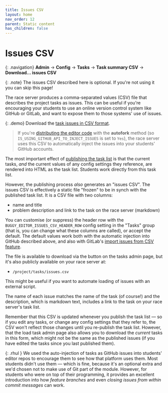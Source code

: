 ```yaml
---
title: Issues CSV
layout: home
nav_order: 12
parent: Static content
has_children: false
---
```


# Issues CSV 

{: .navigation}
**Admin** → **Config** → **Tasks** → **Task summary CSV** → **Download... issues CSV**

{: .note}
The issues CSV described here is optional. If you're not using it you can
skip this page!

The race server produces a comma-separated values (CSV) file that describes
the project tasks as issues. This can be useful if you're encouraging your
students to use an online version control system like GitHub or GitLab, and
want to expose them to those systems' use of issues.

{: .demo}
Download the [task issues in CSV format]({{site.content.demo_url}}/project/tasks/issues.csv).


> If you're [distributing the editor code](../buggy-editor/distributing-the-code)
> with the **autofork** method (so `IS_USING_GITHUB_API_TO_INJECT_ISSUES` is
> set to `Yes`), the race server uses this CSV to automatically inject the
> issues into your students' GitHub accounts.

The most important effect of [publishing the task list](creating-tasks)
is that the current tasks, _and_ the current values of any config settings
they reference, are rendered into HTML as the task list. Students work
directly from this task list.

However, the publishing process _also_ generates an "issues CSV". The issues
CSV is effectively a static file "frozen" to be in synch with the published
task list. It is a CSV file with two columns:

* name and title
* problem description and link to the task on the race server (markdown)

You can customise (or suppress) the header row with the
`BUGGY_EDITOR_ISSUES_CSV_HEADER_ROW` config setting in the "Tasks" group
(that is, you can change what these columns are called), or accept the
default. The default values work both with the automatic injection into
GitHub described above, and also with GitLab's [import issues from CSV
feature](https://docs.gitlab.com/ee/user/project/issues/csv_import.html).

The file is available to download via the button on the tasks admin
page, but it's also publicly available on your race server at:

* `/project/tasks/issues.csv`

This might be useful if you want to automate loading of issues with an
external script.

The name of each issue matches the name of the task (of course!) and the
description, which is markdown text, includes a link to the task on your
race server's task list.

Remember that this CSV is updated whenever you publish the task list — so
if you edit any tasks, or change any config settings that they refer to,
the CSV won't reflect those changes until you re-publish the task list.
However, that the load task admin page also allows you to download the
_current_ tasks in this form, which might not be the same as the published
issues (if you have edited the tasks since you last published them).

{: .rhul }
We used the auto-injection of tasks as GitHub issues into students'
editor repos to encourage them to see how that platform uses them. Most
students didn't use them — which is fine, because it's an optional extra
and we'd chosen not to make use of Git part of the module. However, for
students who were on top of their programming, it provides an excellent
introduction into how _feature branches_ and even _closing issues from
within commit messages_ can work.

